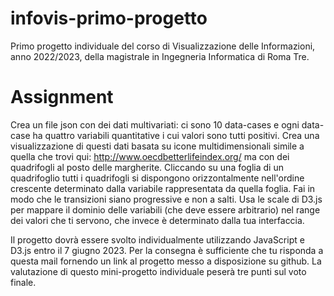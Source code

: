 # infovis-primo-progetto
Primo progetto individuale del corso di Visualizzazione delle Informazioni, anno 2022/2023, della magistrale in Ingegneria Informatica di Roma Tre. 


# Assignment
Crea un file json con dei dati multivariati: ci sono 10 data-cases e ogni data-case ha quattro variabili quantitative i cui valori sono tutti positivi. Crea una visualizzazione di questi dati basata su icone multidimensionali simile a quella che trovi qui: http://www.oecdbetterlifeindex.org/ ma con dei quadrifogli al posto delle margherite. Cliccando su una foglia di un quadrifoglio tutti i quadrifogli si dispongono orizzontalmente nell'ordine crescente determinato dalla variabile rappresentata da quella foglia. Fai in modo che le transizioni siano progressive e non a salti. Usa le scale di D3.js per mappare il dominio delle variabili (che deve essere arbitrario) nel range dei valori che ti servono, che invece è determinato dalla tua interfaccia.

Il progetto dovrà essere svolto individualmente utilizzando JavaScript e D3.js entro il 7 giugno 2023. Per la consegna è sufficiente che tu risponda a questa mail fornendo un link al progetto messo a disposizione su github. La valutazione di questo mini-progetto individuale peserà tre punti sul voto finale.
